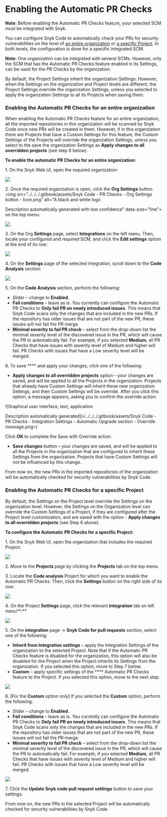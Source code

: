 # Enabling the Automatic PR Checks

**Note**: Before enabling the Automatic PR Checks feature, your selected SCM must be integrated with Snyk.

You can configure Snyk Code to automatically check your PRs for security vulnerabilities on the level of [an entire organization](enabling-the-automatic-pr-checks.md#enabling-the-automatic-pull-request-checks-for-an-entire-organization) or [a specific Project](enabling-the-automatic-pr-checks.md#enabling-the-automatic-pull-request-checks-for-a-specific-project). In both levels, the configuration is done for a specific integrated SCM.

**Note**: One organization can be integrated with several SCMs. However, only the SCM that has the Automatic PR Checks feature enabled in its Settings, can be used for the PR Checks by the organization.

By default, the Project Settings inherit the organization Settings. However, when the Settings on the organization and Project levels are different, the Project Settings override the organization Settings, unless you selected to apply the organization Settings to all its Projects when saving them.

### Enabling the Automatic PR Checks for an entire organization

When enabling the Automatic PR Checks feature for an entire organization, all the imported repositories in this organization will be scanned by Snyk Code once new PRs will be created in them. However, if in this organization there are Projects that have a Custom Settings for this feature, the Custom Settings of the Projects will override the organization Settings, unless you select to the save the organization Settings as **Apply changes to all overridden projects** (see step 6 below).

**To enable the automatic PR Checks for an entire organization:**

1\. On the Snyk Web UI, open the required organization:

![](<../../../.gitbook/assets/OS - Automatic Dependency Upgrade - Selecting Organization (1) (1) (1) (1) (1) (3).png>)

2\. Once the required organization is open, click the **Org Settings** button \<img src="../../../.gitbook/assets/Snyk Code - PR Checks - Org Settings button - Icon.png" alt="A black and white logo

Description automatically generated with low confidence" data-size="line"> on the top menu:

![](<../../../.gitbook/assets/OS - Automatic Dependency Upgrade - Org Settings button (1) (1) (1) (1) (1) (3).png>)

3\. On the Org **Settings** page, select **Integrations** on the left menu. Then, locate your configured and required SCM, and click the **Edit settings** option at the end of its row:

![](<../../../.gitbook/assets/OS - Automatic Dependency Upgrade - Organization - Integrations page.png>)

4\. On the **Settings** page of the selected integration, scroll down to the **Code Analysis** section:

![](<../../../.gitbook/assets/Snyk Code - PR Checks - Integrations page - PR Checks section.png>)

5\. On the **Code Analysis** section, perform the following:

* Slider – change to **Enabled**.
* **Fail conditions** – leave as is. You currently can configure the Automatic PR Checks to **Only fail PR on newly introduced issues**. This means that Snyk Code scans only the changes that are included in the new PRs. If the repository has older issues that are not part of the new PR, these issues will not fail the PR merge.
* **Minimal severity to fail PR check** – select from the drop-down list the minimal severity level of the discovered issue in the PR, which will cause the PR to automatically fail. For example, if you selected **Medium**, all PR Checks that have issues with severity level of Medium and higher will fail. PR Checks with issues that have a Low severity level will be merged.

6\. To save \*\*\*\* and apply your changes, click one of the following:

* **Apply changes to all overridden projects** option – your changes are saved, and will be applied to all the Projects in the organization. Projects that already have Custom Settings will inherit these new organization Settings, and their Custom Settings will be override. After you click this option, a message appears, asking you to confirm the override action:

!\[Graphical user interface, text, application

Description automatically generated]\(<../../../.gitbook/assets/Snyk Code - PR Checks - Integration Settings - Automatic Upgrade section - Override message.png>)

Click **OK** to complete the Save with Override action.

* **Save changes** button – your changes are saved, and will be applied to all the Projects in the organization that are configured to inherit these Settings from the organization. Projects that have Custom Settings will not be influenced by this change.

From now on, the new PRs in the imported repositories of the organization will be automatically checked for security vulnerabilities by Snyk Code.

### Enabling the Automatic PR Checks for a specific Project

By default, the Settings on the Project level override the Settings on the organization level. However, the Settings on the Organization level can override the Custom Settings of a Project, if they are configured after the Project level customization, and are saved with the option - **Apply changes to all overridden projects** (see Step 6 above).

**To configure the Automatic PR Checks for a specific Project:**

1\. On the Snyk Web UI, open the organization that includes the required Project:

![](<../../../.gitbook/assets/OS - Automatic Dependency Upgrade - Selecting Organization (1) (1) (1) (1) (1) (3).png>)

2\. Move to the **Projects** page by clicking the **Projects** tab on the top menu.

3\. Locate the **Code analysis** Project for which you want to enable the Automatic PR Checks. Then, click the **Settings** button on the right side of its row:

![](<../../../.gitbook/assets/Snyk Code - PR Checks - Project - Project Settings button.png>)

4\. On the Project **Settings** page, click the relevant **integration** tab on left menu\*\*:\*\*

![](<../../../.gitbook/assets/Snyk Code - PR Checks - Project - Settings - Integration page.png>)

5\. On the **integration** page -> **Snyk Code for pull requests** section, select one of the following:

* **Inherit from Integration settings** – apply the Integration Settings of the organization to the selected Project. Note that if the Automatic PR Checks feature is disabled for the organization, this option will also be disabled for the Project when the Project inherits its Settings from the organization. If you selected this option, move to Step 7 below.
* **Custom** – apply specific settings of the \*\*\*\* Automatic PR Checks feature to the Project. If you selected this option, move to the next step.

![](<../../../.gitbook/assets/Snyk Code - PR Checks - Project - Settings - Integration - Inhertinace.png>)

6\. \[For the **Custom** option only] If you selected the **Custom** option, perform the following:

* Slider – change to **Enabled**.
* **Fail conditions** – leave as is. You currently can configure the Automatic PR Checks to **Only fail PR on newly introduced issues**. This means that Snyk Code scans only the changes that are included in the new PRs. If the repository has older issues that are not part of the new PR, these issues will not fail the PR merge.
* **Minimal severity to fail PR check** – select from the drop-down list the minimal severity level of the discovered issue in the PR, which will cause the PR to automatically fail. For example, if you selected **Medium**, all PR Checks that have issues with severity level of Medium and higher will fail. PR Checks with issues that have a Low severity level will be merged.

![](<../../../.gitbook/assets/Snyk Code - PR Checks - Project - Settings - Integration - Custom.png>)

7\. Click the **Update Snyk code pull request settings** button to save your settings.

From now on, the new PRs in the selected Project will be automatically checked for security vulnerabilities by Snyk Code.
